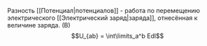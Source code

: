 Разность [[Потенциал|потенциалов]] - работа по перемещению электрического [[Электрический заряд|заряда]], отнесённая к величине заряда. (В) $$U_{ab} = \int\limits_a^b Edl$$